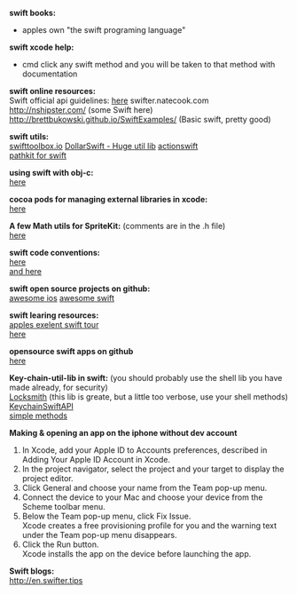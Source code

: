 **swift books:**  
- apples own "the swift programing language"

**swift xcode help:**  
- cmd click any swift method and you will be taken to that method with documentation

**swift online resources:**  
Swift official api guidelines: [here](https://swift.org/documentation/api-design-guidelines.html)
swifter.natecook.com  
http://nshipster.com/ (some Swift here)  
http://brettbukowski.github.io/SwiftExamples/ (Basic swift, pretty good)

**swift utils:**  
[swifttoolbox.io](http://www.swifttoolbox.io)
[DollarSwift - Huge util lib](http://www.dollarswift.org/#regex)
[actionswift](https://github.com/craiggrummitt/ActionSwift3/tree/master/ActionSwift3)  
[pathkit for swift](https://github.com/kylef/PathKit?utm_campaign=Swift%2BSandbox&utm_medium=web&utm_source=Swift_Sandbox_11)

**using swift with obj-c:**  
[here](https://developer.apple.com/library/ios/documentation/Swift/Conceptual/BuildingCocoaApps/)

**cocoa pods for managing external libraries in xcode:**  
[here](https://guides.cocoapods.org/using/getting-started.html)

**A few Math utils for SpriteKit:** (comments are in the .h file)  
[here](https://github.com/mredig/SKUtilities/blob/master/time_conv/Utilities/SGG_SKUtilities.m)

**swift code conventions:**  
 [here](https://github.com/github/swift-style-guide)   
 [and here](https://github.com/vsouza/awesome-ios#style-guides)

**swift open source projects on github:**  
 [awesome ios](https://github.com/vsouza/awesome-ios#files)
 [awesome swift]( 	https://github.com/matteocrippa/awesome-swift)

**swift learing resources:**  
[apples exelent swift tour](https://developer.apple.com/library/prerelease/mac/documentation/Swift/Conceptual/Swift_Programming_Language/)   
[here](https://github.com/sanketfirodiya/iOS-learning-resources)

**opensource swift apps on github**  
[here](https://github.com/dkhamsing/open-source-ios-apps)

**Key-chain-util-lib in swift:** (you should probably use the shell lib you have made already, for security)  
[Locksmith](https://github.com/matthewpalmer/Locksmith) (this lib is greate, but a little too verbose, use your shell methods)
[KeychainSwiftAPI](https://github.com/deniskr/KeychainSwiftAPI)   
[simple methods](https://gist.github.com/s-aska/e7ad24175fb7b04f78e7)   


**Making & opening an app on the iphone without dev account**  
1. In Xcode, add your Apple ID to Accounts preferences, described in Adding Your Apple ID Account in Xcode.  
2. In the project navigator, select the project and your target to display the project editor.  
3. Click General and choose your name from the Team pop-up menu.  
4. Connect the device to your Mac and choose your device from the Scheme toolbar menu.  
5. Below the Team pop-up menu, click Fix Issue.  
Xcode creates a free provisioning profile for you and the warning text under the Team pop-up menu disappears.  
6. Click the Run button.  
Xcode installs the app on the device before launching the app.  


**Swift blogs:**  
http://en.swifter.tips
